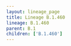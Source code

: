 ```yaml
---
layout: lineage_page
title: Lineage B.1.460
lineage: B.1.460
parent: B.1
children: ['B.1.460']
---
```

